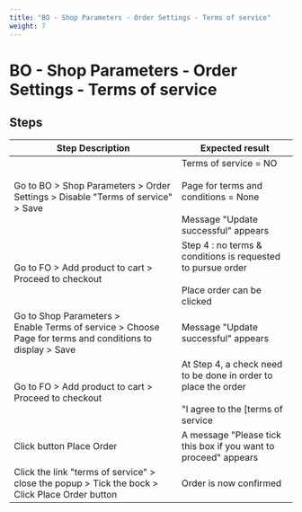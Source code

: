 ```yaml
---
title: "BO - Shop Parameters - Order Settings - Terms of service"
weight: 7
---
```


# BO - Shop Parameters - Order Settings - Terms of service
## Steps
| Step Description | Expected result |
| ----- | ----- |
| Go to BO > Shop Parameters > Order Settings > Disable "Terms of service" > Save | Terms of service = NO<br><br>Page for terms and conditions = None<br><br>Message "Update successful" appears |
| Go to FO > Add product to cart > Proceed to checkout | Step 4 : no terms & conditions is requested to pursue order<br><br>Place order can be clicked |
| Go to Shop Parameters > Enable Terms of service > Choose Page for terms and conditions to display > Save | Message "Update successful" appears |
| Go to FO > Add product to cart > Proceed to checkout | At Step 4, a check need to be done in order to place the order<br><br>"I agree to the [terms of service|http://ps178:8888/en/content/3-terms-and-conditions-of-use] and will adhere to them unconditionally." |
| Click button Place Order | A message "Please tick this box if you want to proceed" appears |
| Click the link "terms of service" > close the popup > Tick the bock > Click Place Order button | Order is now confirmed |
